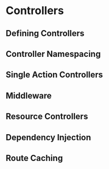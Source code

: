 # Controllers
## Defining Controllers
## Controller Namespacing
## Single Action Controllers
## Middleware
## Resource Controllers
## Dependency Injection
## Route Caching
